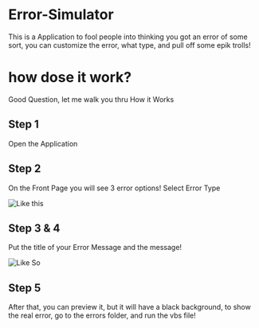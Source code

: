 # Error-Simulator

This is a Application to fool people into thinking you got an error of some sort, you can customize the error, what type, and pull off some epik trolls!

# how dose it work?

Good Question, let me walk you thru How it Works

## Step 1

Open the Application

## Step 2

On the Front Page you will see 3 error options!
Select Error Type

![Like this](https://ibb.co/ZG6MVwh)

## Step 3 & 4

Put the title of your Error Message and the message!

![Like So](https://ibb.co/xhqw0zv)

## Step 5

After that, you can preview it, but it will have a black background, to show the real error, go to the errors folder, and run the vbs file!
